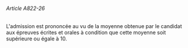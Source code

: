 ###### Article A822-26

L'admission est prononcée au vu de la moyenne obtenue par le candidat aux épreuves écrites et orales à condition que cette moyenne soit supérieure ou égale à 10.

